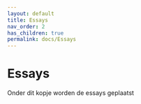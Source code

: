 ```yaml
---
layout: default
title: Essays
nav_order: 2
has_children: true
permalink: docs/Essays
---
```


# Essays

Onder dit kopje worden de essays geplaatst
